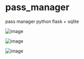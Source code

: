 # pass_manager
pass manager python flask + sqlite

![image](https://user-images.githubusercontent.com/63122696/112277213-905c1600-8c92-11eb-9bd7-d791ffdc6139.png)

![image](https://user-images.githubusercontent.com/63122696/112277250-9baf4180-8c92-11eb-8bd8-e97450e73cf7.png)

![image](https://user-images.githubusercontent.com/63122696/112277275-a36ee600-8c92-11eb-996e-343881058094.png)
